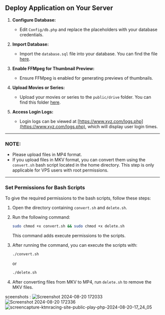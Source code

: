 ## Deploy Application on Your Server

1. **Configure Database:**
   - Edit `Config/db.php` and replace the placeholders with your database credentials.

2. **Import Database:**
   - Import the `database.sql` file into your database. You can find the file [here](https://github.com/r7avi/Stream-Movies-from-Your-Server/blob/main/database.sql).

3. **Enable FFMpeg for Thumbnail Preview:**
   - Ensure FFMpeg is enabled for generating previews of thumbnails.

4. **Upload Movies or Series:**
   - Upload your movies or series to the `public/drive` folder. You can find this folder [here](https://github.com/r7avi/Stream-Movies-from-Your-Server/tree/main/public/drive).

5. **Access Login Logs:**
   - Login logs can be viewed at [https://www.xyz.com/logs.php](https://www.xyz.com/logs.php), which will display user login times.

---

### NOTE:

- Please upload files in MP4 format.
- If you upload files in MKV format, you can convert them using the `convert.sh` bash script located in the home directory. This step is only applicable for VPS users with root permissions.

---

### Set Permissions for Bash Scripts

To give the required permissions to the bash scripts, follow these steps:

1. Open the directory containing `convert.sh` and `delete.sh`.
2. Run the following command:

    ```bash
    sudo chmod +x convert.sh && sudo chmod +x delete.sh
    ```

   This command adds execute permissions to the scripts.

3. After running the command, you can execute the scripts with:

    ```bash
    ./convert.sh
    ```

    or

    ```bash
    ./delete.sh
    ```

4. After converting files from MKV to MP4, run `delete.sh` to remove the MKV files.



sceenshots :
![Screenshot 2024-08-20 172033](https://github.com/user-attachments/assets/9f9fc4b0-a1a7-4e99-9635-853747de1df2)
![Screenshot 2024-08-20 172336](https://github.com/user-attachments/assets/a63bee7d-caf4-43ea-9322-4598f22f135b)
![screencapture-ktmracing-site-public-play-php-2024-08-20-17_24_05](https://github.com/user-attachments/assets/2aeb2ba9-5520-461e-bc5c-94425389c456)


